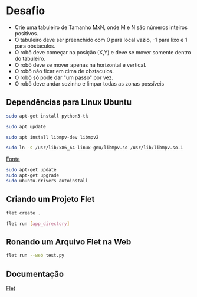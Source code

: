 # Desafio

- Crie uma tabuleiro de Tamanho MxN, onde M e N são números inteiros positivos.
- O tabuleiro deve ser preenchido com 0 para local vazio, -1 para lixo e 1 para obstaculos.
- O robô deve começar na posição (X,Y) e deve se mover somente dentro do tabuleiro.
- O robô deve se mover apenas na horizontal e vertical.
- O robô não ficar em cima de obstaculos.
- O robô só pode dar "um passo" por vez.
- O robô deve andar sozinho e limpar todas as zonas possíveis

## Dependências para Linux Ubuntu


```bash
sudo apt-get install python3-tk
```

```bash
sudo apt update

sudo apt install libmpv-dev libmpv2

sudo ln -s /usr/lib/x86_64-linux-gnu/libmpv.so /usr/lib/libmpv.so.1

```

[Fonte](https://stackoverflow.com/questions/78007193/error-while-loading-shared-libraries-libmpv-so-1-cannot-open-shared-object-fil)

```bash
sudo apt-get update
sudo apt-get upgrade
sudo ubuntu-drivers autoinstall
```

## Criando um Projeto Flet

```bash
flet create .
```

```bash
flet run [app_directory]
```

## Ronando um Arquivo Flet na Web

```bash
flet run --web test.py
```

## Documentação

[Flet](https://flet.dev/docs/getting-started/adaptive-apps)
